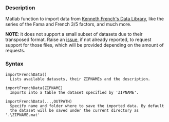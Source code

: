 ### Description
Matlab function to import data from [Kenneth French's Data Library](http://mba.tuck.dartmouth.edu/pages/faculty/ken.french/data_library.html), like the series of the Fama and French 3/5 factors, and much more. 

**NOTE**: it does not support a small subset of datasets due to their transposed format. Raise an [issue](https://github.com/okomarov/importFrenchData/issues), if not already reported, to request support for those files, which will be provided depending on the amount of requests.

### Syntax

    importFrenchData() 
      Lists available datasets, their ZIPNAMEs and the description.
    
    importFrenchData(ZIPNAME) 
      Imports into a table the dataset specified by 'ZIPNAME'.

    importFrenchData(...,OUTPATH) 
      Specify name and folder where to save the imported data. By default
      the dataset will be saved under the current directory as '.\ZIPNAME.mat'
